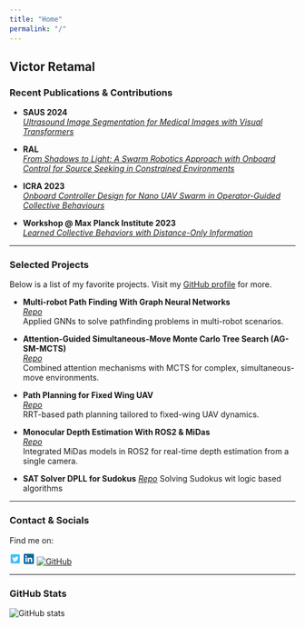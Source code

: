 ```yaml
---
title: "Home"
permalink: "/"
---
```


## **Victor Retamal**

### **Recent Publications & Contributions**

- **SAUS 2024**  
  *[Ultrasound Image Segmentation for Medical Images with Visual Transformers](https://github.com/RetamalVictor/CBIM-Medical-Image-Segmentation)*

- **RAL**  
  *[From Shadows to Light: A Swarm Robotics Approach with Onboard Control for Source Seeking in Constrained Environments](https://github.com/tugayalperen/IROS23gradfollower)*

- **ICRA 2023**  
  *[Onboard Controller Design for Nano UAV Swarm in Operator-Guided Collective Behaviours](https://github.com/RetamalVictor/crazyflie-firmware-VU)*

- **Workshop @ Max Planck Institute 2023**  
  *[Learned Collective Behaviors with Distance-Only Information](https://github.com/RetamalVictor/marl-range-flocking)*

---

### **Selected Projects**

Below is a list of my favorite projects. Visit my [GitHub profile](https://github.com/RetamalVictor) for more.

- **Multi-robot Path Finding With Graph Neural Networks**  
  *[Repo](https://github.com/RetamalVictor/MAPF-GNN)*  
  Applied GNNs to solve pathfinding problems in multi-robot scenarios.

- **Attention-Guided Simultaneous-Move Monte Carlo Tree Search (AG-SM-MCTS)**  
  *[Repo](https://github.com/RetamalVictor/A3C-Attention-for-Simultaneous-game)*  
  Combined attention mechanisms with MCTS for complex, simultaneous-move environments.

- **Path Planning for Fixed Wing UAV**  
  *[Repo](https://github.com/RetamalVictor/rrt_path_plannig)*  
  RRT-based path planning tailored to fixed-wing UAV dynamics.

- **Monocular Depth Estimation With ROS2 & MiDas**  
  *[Repo](https://github.com/RetamalVictor/Monocular-Depth-Estimation)*  
  Integrated MiDas models in ROS2 for real-time depth estimation from a single camera.

- **SAT Solver DPLL for Sudokus**
  *[Repo](https://github.com/RetamalVictor/SAT_Solver)*
  Solving Sudokus wit logic based algorithms
---

### **Contact & Socials**

Find me on:

[<img src="/assets/icons/twit.png" alt="Twitter" width="20" height="20"/>](https://twitter.com/Victor_Retamal_)
[<img src="../assets/icons/link.png" alt="LinkedIn" width="20" height="20"/>](https://www.linkedin.com/in/victor-retamal/)
[<img src="../../assets/icons/GitHub_logo.png" alt="GitHub" width="20" height="20"/>](https://github.com/RetamalVictor)

---

### **GitHub Stats**

<p>
  <img 
    height="180em" 
    src="https://github-readme-stats-alpha-mauve.vercel.app/api/top-langs/?username=RetamalVictor&show_icons=true&hide_border=true&layout=compact&langs_count=8&theme=transparent"
    alt="GitHub stats"
  />
</p>